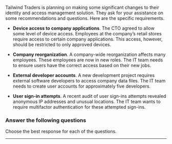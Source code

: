 
Tailwind Traders is planning on making some significant changes to their identity and access management solution. They ask for your assistance on some recommendations and questions. Here are the specific requirements.

- **Device access to company applications**. The CTO agreed to allow some level of device access. Employees at the company’s retail stores require access to certain company applications. This access, however, should be restricted to only approved devices. 

- **Company reorganization**. A company-wide reorganization affects many employees. These employees are now in new roles. The IT team needs to ensure users have the correct access based on their new jobs. 

- **External developer accounts**. A new development project requires external software developers to access company data files. The IT team needs to create user accounts for approximately five developers.

- **User sign-in attempts**. A recent audit of user sign-ins attempts revealed anonymous IP addresses and unusual locations. The IT team wants to require multifactor authentication for these attempted sign-ins. 

### Answer the following questions

Choose the best response for each of the questions. 

---